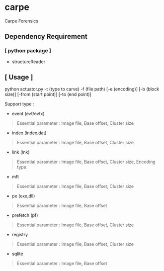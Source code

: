 # carpe
Carpe Forensics

## Dependency Requirement
### [ python package ]
* structureReader

## [ Usage ]
python actuator.py -t (type to carve) -f (file path) [-e (encoding)] [-b (block size)] [-from (start point)] [-to (end point)] 

Support type :

* event (evt/evtx)
> Essential parameter : 
> Image file, Base offset, Cluster size

* index (index.dat)
> Essential parameter : 
> Image file, Base offset, Cluster size

* link (lnk)
> Essential parameter : 
> Image file, Base offset, Cluster size, Encoding type

* mft
> Essential parameter :
> Image file, Base offset, Cluster size

* pe (exe,dll)
> Essential parameter : 
> Image file, Base offset

* prefetch (pf)
> Essential parameter : 
> Image file, Base offset, Cluster size

* registry
> Essential parameter : 
> Image file, Base offset, Cluster size

* sqlite
> Essential parameter : 
> Image file, Base offset

